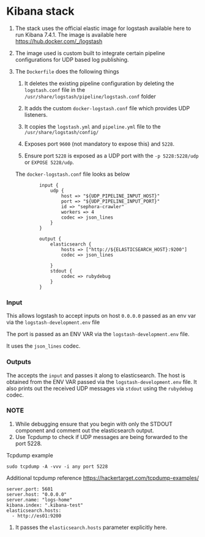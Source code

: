# Kibana stack

1. The stack uses the official elastic image for logstash available here to run Kibana 7.4.1. The image is available here https://hub.docker.com/_/logstash
2. The image used is custom built to integrate certain pipeline configurations for UDP based log publishing.
3. The `Dockerfile` does the following things
   1. It deletes the existing pipeline configuration by deleting the `logstash.conf` file in the `/usr/share/logstash/pipeline/logstash.conf` folder
   
   2. It adds the custom `docker-logstash.conf` file which provides UDP listeners. 
    
   3. It copies the `logstash.yml` and `pipeline.yml` file to the `/usr/share/logstash/config/`

   4. Exposes port `9600` (not mandatory to expose this) and `5228`. 
   5. Ensure port `5228` is exposed as a UDP port with the `-p 5228:5228/udp` or `EXPOSE 5228/udp`.

    The `docker-logstash.conf` file looks as below

```
            input {
                udp {
                    host => "${UDP_PIPELINE_INPUT_HOST}"
                    port => "${UDP_PIPELINE_INPUT_PORT}"  
                    id => "sephora-crawler"      
                    workers => 4
                    codec => json_lines
                }
            }

            output {
                elasticsearch {
                    hosts => ["http://${ELASTICSEARCH_HOST}:9200"]
                    codec => json_lines

                }
                stdout {
                    codec => rubydebug
                }
            }
```
### Input 

This allows logstash to accept inputs on host `0.0.0.0` passed as an env var via the `logstash-development.env` file

The port is passed as an ENV VAR via the `logstash-development.env` file.

It uses the `json_lines` codec.

### Outputs

The accepts the `input` and passes it along to elasticsearch. The host is obtained from the ENV VAR passed via the `logstash-development.env` file.
It also prints out the received UDP messages via `stdout` using the `rubydebug` codec. 


### NOTE
1. While debugging ensure that you begin with only the STDOUT component and comment out the elasticsearch output.
2. Use Tcpdump to check if UDP messages are being forwarded to the port 5228.

Tcpdump example

```
sudo tcpdump -A -vvv -i any port 5228
```

Additional tcpdump reference https://hackertarget.com/tcpdump-examples/



```
server.port: 5601
server.host: "0.0.0.0"
server.name: "logs-home"
kibana.index: ".kibana-test"
elasticsearch.hosts:
  - http://es01:9200
```

1. It passes the `elasticsearch.hosts` parameter explicitly here.



